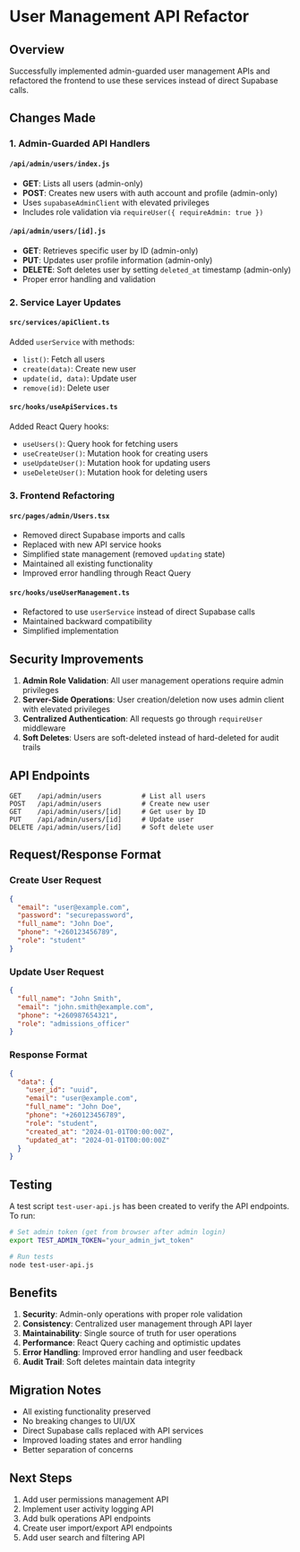 # User Management API Refactor

## Overview
Successfully implemented admin-guarded user management APIs and refactored the frontend to use these services instead of direct Supabase calls.

## Changes Made

### 1. Admin-Guarded API Handlers

#### `/api/admin/users/index.js`
- **GET**: Lists all users (admin-only)
- **POST**: Creates new users with auth account and profile (admin-only)
- Uses `supabaseAdminClient` with elevated privileges
- Includes role validation via `requireUser({ requireAdmin: true })`

#### `/api/admin/users/[id].js`
- **GET**: Retrieves specific user by ID (admin-only)
- **PUT**: Updates user profile information (admin-only)
- **DELETE**: Soft deletes user by setting `deleted_at` timestamp (admin-only)
- Proper error handling and validation

### 2. Service Layer Updates

#### `src/services/apiClient.ts`
Added `userService` with methods:
- `list()`: Fetch all users
- `create(data)`: Create new user
- `update(id, data)`: Update user
- `remove(id)`: Delete user

#### `src/hooks/useApiServices.ts`
Added React Query hooks:
- `useUsers()`: Query hook for fetching users
- `useCreateUser()`: Mutation hook for creating users
- `useUpdateUser()`: Mutation hook for updating users
- `useDeleteUser()`: Mutation hook for deleting users

### 3. Frontend Refactoring

#### `src/pages/admin/Users.tsx`
- Removed direct Supabase imports and calls
- Replaced with new API service hooks
- Simplified state management (removed `updating` state)
- Maintained all existing functionality
- Improved error handling through React Query

#### `src/hooks/useUserManagement.ts`
- Refactored to use `userService` instead of direct Supabase calls
- Maintained backward compatibility
- Simplified implementation

## Security Improvements

1. **Admin Role Validation**: All user management operations require admin privileges
2. **Server-Side Operations**: User creation/deletion now uses admin client with elevated privileges
3. **Centralized Authentication**: All requests go through `requireUser` middleware
4. **Soft Deletes**: Users are soft-deleted instead of hard-deleted for audit trails

## API Endpoints

```
GET    /api/admin/users          # List all users
POST   /api/admin/users          # Create new user
GET    /api/admin/users/[id]     # Get user by ID
PUT    /api/admin/users/[id]     # Update user
DELETE /api/admin/users/[id]     # Soft delete user
```

## Request/Response Format

### Create User Request
```json
{
  "email": "user@example.com",
  "password": "securepassword",
  "full_name": "John Doe",
  "phone": "+260123456789",
  "role": "student"
}
```

### Update User Request
```json
{
  "full_name": "John Smith",
  "email": "john.smith@example.com",
  "phone": "+260987654321",
  "role": "admissions_officer"
}
```

### Response Format
```json
{
  "data": {
    "user_id": "uuid",
    "email": "user@example.com",
    "full_name": "John Doe",
    "phone": "+260123456789",
    "role": "student",
    "created_at": "2024-01-01T00:00:00Z",
    "updated_at": "2024-01-01T00:00:00Z"
  }
}
```

## Testing

A test script `test-user-api.js` has been created to verify the API endpoints. To run:

```bash
# Set admin token (get from browser after admin login)
export TEST_ADMIN_TOKEN="your_admin_jwt_token"

# Run tests
node test-user-api.js
```

## Benefits

1. **Security**: Admin-only operations with proper role validation
2. **Consistency**: Centralized user management through API layer
3. **Maintainability**: Single source of truth for user operations
4. **Performance**: React Query caching and optimistic updates
5. **Error Handling**: Improved error handling and user feedback
6. **Audit Trail**: Soft deletes maintain data integrity

## Migration Notes

- All existing functionality preserved
- No breaking changes to UI/UX
- Direct Supabase calls replaced with API services
- Improved loading states and error handling
- Better separation of concerns

## Next Steps

1. Add user permissions management API
2. Implement user activity logging API
3. Add bulk operations API endpoints
4. Create user import/export API endpoints
5. Add user search and filtering API